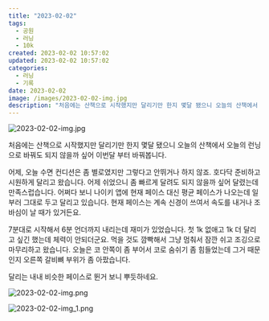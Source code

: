 ```yaml
---
title: "2023-02-02"
tags:
  - 공원
  - 러닝
  - 10k
created: 2023-02-02 10:57:02
updated: 2023-02-02 10:57:02
categories:
  - 러닝
  - 기록
date: 2023-02-02
image: /images/2023-02-02-img.jpg
description: "처음에는 산책으로 시작했지만 달리기만 한지 몇달 됐으니 오늘의 산책에서 오늘의 런닝으로 바꿔도 되지 않을까 싶어 이번달 부터 바꿔봅니다. 어제, 오늘 수면 컨디션은 좀 별로였지만 그렇다고 안뛰거나 하지 않죠. 호다닥 준비하고 시원하게 달리고 왔습니다. 어제 쉬었으니 좀 빠르게 달려도 되"
---
```


![2023-02-02-img.jpg](/images/2023-02-02-img.jpg)
 
 

처음에는 산책으로 시작했지만 달리기만 한지 몇달 됐으니 오늘의 산책에서 오늘의 런닝으로 바꿔도 되지 않을까 싶어 이번달 부터 바꿔봅니다.

어제, 오늘 수면 컨디션은 좀 별로였지만 그렇다고 안뛰거나 하지 않죠. 호다닥 준비하고 시원하게 달리고 왔습니다. 어제 쉬었으니 좀 빠르게 달려도 되지 않을까 싶어 달렸는데 만족스럽습니다. 어쩌다 보니 나이키 앱에 현재 페이스 대신 평균 페이스가 나오는데 일부러 그대로 두고 달리고 있습니다. 현재 페이스는 계속 신경이 쓰여서 속도를 내거나 조바심이 날 때가 있거든요. 

7분대로 시작해서 6분 언더까지 내리는데 재미가 있었습니다. 첫 1k 없애고 1k 더 달리고 싶긴 했는데 체력이 안되더군요. 먹을 것도 깜빡해서 그냥 멈춰서 잠깐 쉬고 조깅으로 마무리하고 왔습니다. 오늘은 코 안쪽이 좀 부어서 코로 숨쉬기 좀 힘들었는데 그거 때문인지 오른쪽 갈비뼈 부위가 좀 아팠습니다.

달리는 내내 비슷한 페이스로 뛴거 보니 뿌듯하네요.

 
 ![2023-02-02-img.png](/images/2023-02-02-img.png)
 
 

 
 ![2023-02-02-img_1.png](/images/2023-02-02-img_1.png)
